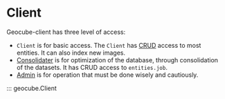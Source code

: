 # Client
Geocube-client has three level of access:

- `Client` is for basic access. The `Client` has [CRUD](https://fr.wikipedia.org/wiki/CRUD) access to most entities. It can also index new images.
- [Consolidater](consolidater-reference.md) is for optimization of the database, through consolidation of the datasets. It has CRUD access to `entities.job`.
- [Admin](admin-reference.md) is for operation that must be done wisely and cautiously.

::: geocube.Client

